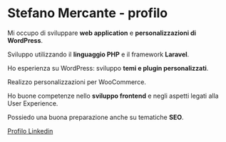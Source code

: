 
<!--
**stefanomercante/stefanomercante** is a ✨ _special_ ✨ repository because its `README.md` (this file) appears on your GitHub profile.

Here are some ideas to get you started:

- 🔭 I’m currently working on ...
- 🌱 I’m currently learning ...
- 👯 I’m looking to collaborate on ...
- 🤔 I’m looking for help with ...
- 💬 Ask me about ...
- 📫 How to reach me: ...
- 😄 Pronouns: ...
- ⚡ Fun fact: ...
-->

# Stefano Mercante - profilo

Mi occupo di sviluppare **web application** e **personalizzazioni di WordPress**.

Sviluppo utilizzando il **linguaggio PHP** e il framework **Laravel**.

Ho esperienza su WordPress: sviluppo **temi e plugin personalizzati**.

Realizzo personalizzazioni per WooCommerce.

Ho buone competenze nello **sviluppo frontend** e negli aspetti legati alla User Experience.  

Possiedo una buona preparazione anche su tematiche **SEO**.

[Profilo Linkedin](www.linkedin.com/in/mercante-stefano-26052820)

